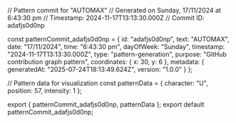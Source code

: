 // Pattern commit for "AUTOMAX"
// Generated on Sunday, 17/11/2024 at 6:43:30 pm
// Timestamp: 2024-11-17T13:13:30.000Z
// Commit ID: adafjs0d0np

const patternCommit_adafjs0d0np = {
  id: "adafjs0d0np",
  text: "AUTOMAX",
  date: "17/11/2024",
  time: "6:43:30 pm",
  dayOfWeek: "Sunday",
  timestamp: "2024-11-17T13:13:30.000Z",
  type: "pattern-generation",
  purpose: "GitHub contribution graph pattern",
  coordinates: {
    x: 30,
    y: 6
  },
  metadata: {
    generatedAt: "2025-07-24T18:13:49.624Z",
    version: "1.0.0"
  }
};

// Pattern data for visualization
const patternData = {
  character: "U",
  position: 57,
  intensity: 1
};

export { patternCommit_adafjs0d0np, patternData };
export default patternCommit_adafjs0d0np;
